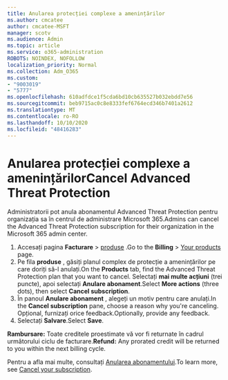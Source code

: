 ```yaml
---
title: Anularea protecției complexe a amenințărilor
ms.author: cmcatee
author: cmcatee-MSFT
manager: scotv
ms.audience: Admin
ms.topic: article
ms.service: o365-administration
ROBOTS: NOINDEX, NOFOLLOW
localization_priority: Normal
ms.collection: Adm_O365
ms.custom:
- "9003019"
- "5777"
ms.openlocfilehash: 610adfdce1f5cda6bd10cb635527b032ebdd7e56
ms.sourcegitcommit: beb9715ac0c8e8333fef6764ecd346b7401a2612
ms.translationtype: MT
ms.contentlocale: ro-RO
ms.lasthandoff: 10/10/2020
ms.locfileid: "48416283"
---
```

# <a name="cancel-advanced-threat-protection"></a><span data-ttu-id="6b2f2-102">Anularea protecției complexe a amenințărilor</span><span class="sxs-lookup"><span data-stu-id="6b2f2-102">Cancel Advanced Threat Protection</span></span>

<span data-ttu-id="6b2f2-103">Administratorii pot anula abonamentul Advanced Threat Protection pentru organizația sa în centrul de administrare Microsoft 365.</span><span class="sxs-lookup"><span data-stu-id="6b2f2-103">Admins can cancel the Advanced Threat Protection subscription for their organization in the Microsoft 365 admin center.</span></span>

1. <span data-ttu-id="6b2f2-104">Accesați pagina **Facturare**  >  [produse](https://go.microsoft.com/fwlink/p/?linkid=842054) .</span><span class="sxs-lookup"><span data-stu-id="6b2f2-104">Go to the  **Billing** > [Your products](https://go.microsoft.com/fwlink/p/?linkid=842054) page.</span></span>
2. <span data-ttu-id="6b2f2-105">Pe fila **produse** , găsiți planul complex de protecție a amenințărilor pe care doriți să-l anulați.</span><span class="sxs-lookup"><span data-stu-id="6b2f2-105">On the **Products** tab, find the Advanced Threat Protection plan that you want to cancel.</span></span> <span data-ttu-id="6b2f2-106">Selectați **mai multe acțiuni** (trei puncte), apoi selectați **Anulare abonament**.</span><span class="sxs-lookup"><span data-stu-id="6b2f2-106">Select **More actions** (three dots), then select **Cancel subscription**.</span></span>
3. <span data-ttu-id="6b2f2-107">În panoul **Anulare abonament** , alegeți un motiv pentru care anulați.</span><span class="sxs-lookup"><span data-stu-id="6b2f2-107">In the **Cancel subscription** pane, choose a reason why you're canceling.</span></span> <span data-ttu-id="6b2f2-108">Opțional, furnizați orice feedback.</span><span class="sxs-lookup"><span data-stu-id="6b2f2-108">Optionally, provide any feedback.</span></span>
4. <span data-ttu-id="6b2f2-109">Selectați **Salvare**.</span><span class="sxs-lookup"><span data-stu-id="6b2f2-109">Select **Save**.</span></span>

<span data-ttu-id="6b2f2-110">**Rambursare:** Toate creditele proestimate vă vor fi returnate în cadrul următorului ciclu de facturare.</span><span class="sxs-lookup"><span data-stu-id="6b2f2-110">**Refund:** Any prorated credit will be returned to you within the next billing cycle.</span></span>

<span data-ttu-id="6b2f2-111">Pentru a afla mai multe, consultați [Anularea abonamentului](https://docs.microsoft.com/microsoft-365/commerce/subscriptions/cancel-your-subscription).</span><span class="sxs-lookup"><span data-stu-id="6b2f2-111">To learn more, see [Cancel your subscription](https://docs.microsoft.com/microsoft-365/commerce/subscriptions/cancel-your-subscription).</span></span>